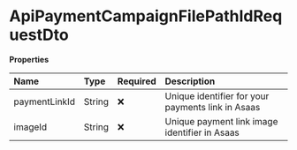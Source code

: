 # ApiPaymentCampaignFilePathIdRequestDto

**Properties**

| Name          | Type   | Required | Description                                       |
| :------------ | :----- | :------- | :------------------------------------------------ |
| paymentLinkId | String | ❌       | Unique identifier for your payments link in Asaas |
| imageId       | String | ❌       | Unique payment link image identifier in Asaas     |

<!-- This file was generated by liblab | https://liblab.com/ -->
